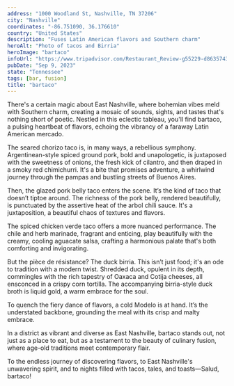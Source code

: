 ```yaml
---
address: "1000 Woodland St, Nashville, TN 37206"
city: "Nashville"
coordinates: "-86.751090, 36.176610"
country: "United States"
description: "Fuses Latin American flavors and Southern charm"
heroAlt: "Photo of tacos and Birria"
heroImage: "bartaco"
infoUrl: "https://www.tripadvisor.com/Restaurant_Review-g55229-d8635743-Reviews-Bartaco-Nashville_Davidson_County_Tennessee.html"
pubDate: "Sep 9, 2023"
state: "Tennessee"
tags: [bar, fusion]
title: "bartaco"
---
```


There's a certain magic about East Nashville, where bohemian vibes meld with Southern charm, creating a mosaic of sounds, sights, and tastes that's nothing short of poetic. Nestled in this eclectic tableau, you'll find bartaco, a pulsing heartbeat of flavors, echoing the vibrancy of a faraway Latin American mercado.

The seared chorizo taco is, in many ways, a rebellious symphony. Argentinean-style spiced ground pork, bold and unapologetic, is juxtaposed with the sweetness of onions, the fresh kick of cilantro, and then draped in a smoky red chimichurri. It's a bite that promises adventure, a whirlwind journey through the pampas and bustling streets of Buenos Aires.

Then, the glazed pork belly taco enters the scene. It’s the kind of taco that doesn’t tiptoe around. The richness of the pork belly, rendered beautifully, is punctuated by the assertive heat of the arbol chili sauce. It's a juxtaposition, a beautiful chaos of textures and flavors.

The spiced chicken verde taco offers a more nuanced performance. The chile and herb marinade, fragrant and enticing, play beautifully with the creamy, cooling aguacate salsa, crafting a harmonious palate that's both comforting and invigorating.

But the pièce de résistance? The duck birria. This isn’t just food; it's an ode to tradition with a modern twist. Shredded duck, opulent in its depth, commingles with the rich tapestry of Oaxaca and Cotija cheeses, all ensconced in a crispy corn tortilla. The accompanying birria-style duck broth is liquid gold, a warm embrace for the soul.

To quench the fiery dance of flavors, a cold Modelo is at hand. It’s the understated backbone, grounding the meal with its crisp and malty embrace.

In a district as vibrant and diverse as East Nashville, bartaco stands out, not just as a place to eat, but as a testament to the beauty of culinary fusion, where age-old traditions meet contemporary flair.

To the endless journey of discovering flavors, to East Nashville's unwavering spirit, and to nights filled with tacos, tales, and toasts—Salud, bartaco!
